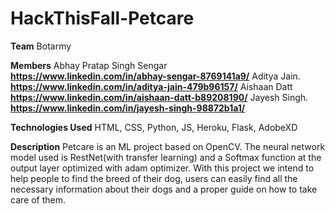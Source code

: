 # HackThisFall-Petcare

**Team**
Botarmy

**Members**
Abhay Pratap Singh Sengar   **https://www.linkedin.com/in/abhay-sengar-8769141a9/**
Aditya Jain.     **https://www.linkedin.com/in/aditya-jain-479b96157/**
Aishaan Datt    **https://www.linkedin.com/in/aishaan-datt-b89208190/**
Jayesh Singh.   **https://www.linkedin.com/in/jayesh-singh-98872b1a1/**

**Technologies Used**
HTML, CSS, Python, JS, Heroku, Flask, AdobeXD

**Description**
Petcare is an ML project based on OpenCV. The neural network model used is RestNet(with transfer learning) and a Softmax function at the output layer optimized with adam optimizer. 
With this project we intend to help people to find the breed of their dog, users can easily find all the necessary information about their dogs and a proper guide on how to take care of them.




